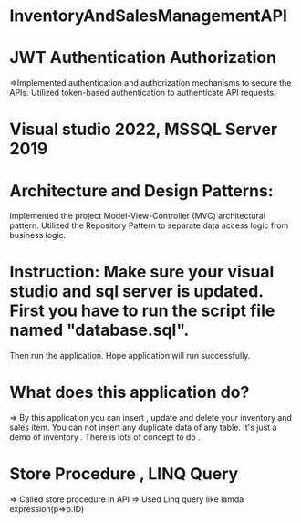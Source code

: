 # InventoryAndSalesManagementAPI
# JWT Authentication Authorization
=>Implemented authentication and authorization mechanisms to secure the APIs.
Utilized token-based authentication to authenticate API requests.
# Visual studio 2022, MSSQL Server 2019
# Architecture and Design Patterns:
Implemented the project Model-View-Controller (MVC) architectural pattern.
Utilized the Repository Pattern to separate data access logic from business logic.
 
# Instruction: Make sure your visual studio and sql server is updated. First you have to run the script file named "database.sql".

  Then run the application. Hope application will run successfully.
  # What does this application do?
  => By this application you can insert , update and delete your inventory and sales item.
  You can not insert any duplicate data of any table. 
  It's just a demo of inventory . There is lots of concept to do . 
  # Store Procedure , LINQ Query
  => Called store procedure in API 
  => Used Linq query like lamda expression(p=>p.ID)
  
              
